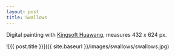 ```yaml
---
layout: post
title: Swallows
---
```


Digital painting with [Kingsoft Huawang](http://cp.iciba.com/huawang.html), measures 432 x 624 px.

![{{ post.title }}]({{ site.baseurl }}/images/swallows/swallows.jpg)
